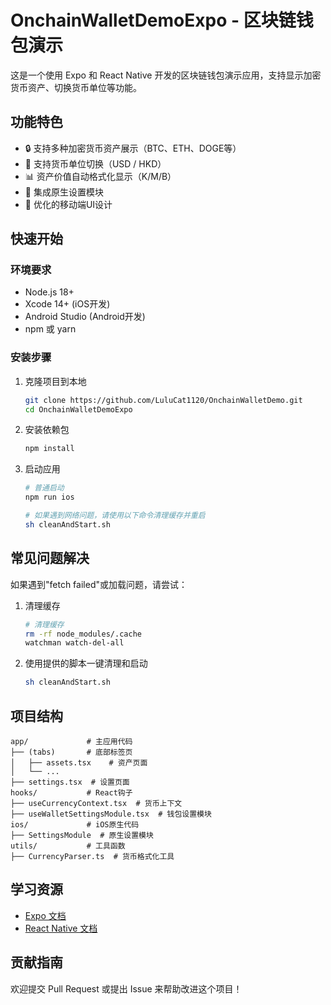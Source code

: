 # OnchainWalletDemoExpo - 区块链钱包演示

这是一个使用 Expo 和 React Native 开发的区块链钱包演示应用，支持显示加密货币资产、切换货币单位等功能。

## 功能特色

- 🔒 支持多种加密货币资产展示（BTC、ETH、DOGE等）
- 💱 支持货币单位切换（USD / HKD）
- 📊 资产价值自动格式化显示（K/M/B）
- 🔗 集成原生设置模块
- 📱 优化的移动端UI设计

## 快速开始

### 环境要求

- Node.js 18+
- Xcode 14+ (iOS开发)
- Android Studio (Android开发)
- npm 或 yarn

### 安装步骤

1. 克隆项目到本地

   ```bash
   git clone https://github.com/LuluCat1120/OnchainWalletDemo.git
   cd OnchainWalletDemoExpo
   ```

2. 安装依赖包

   ```bash
   npm install
   ```

3. 启动应用

   ```bash
   # 普通启动
   npm run ios
   
   # 如果遇到网络问题，请使用以下命令清理缓存并重启
   sh cleanAndStart.sh
   ```

## 常见问题解决

如果遇到"fetch failed"或加载问题，请尝试：

1. 清理缓存
   ```bash
   # 清理缓存
   rm -rf node_modules/.cache
   watchman watch-del-all
   ```

2. 使用提供的脚本一键清理和启动
   ```bash
   sh cleanAndStart.sh
   ```

## 项目结构

```
app/             # 主应用代码
├── (tabs)       # 底部标签页
│   ├── assets.tsx    # 资产页面
│   └── ...
├── settings.tsx  # 设置页面
hooks/           # React钩子
├── useCurrencyContext.tsx  # 货币上下文
├── useWalletSettingsModule.tsx  # 钱包设置模块
ios/             # iOS原生代码
├── SettingsModule  # 原生设置模块
utils/           # 工具函数
├── CurrencyParser.ts  # 货币格式化工具
```

## 学习资源

- [Expo 文档](https://docs.expo.dev/)
- [React Native 文档](https://reactnative.dev/docs/getting-started)

## 贡献指南

欢迎提交 Pull Request 或提出 Issue 来帮助改进这个项目！
